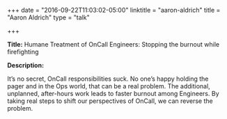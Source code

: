 +++
date = "2016-09-22T11:03:02-05:00"
linktitle = "aaron-aldrich"
title = "Aaron Aldrich"
type = "talk"

+++

<div class="span-15  ">
  <div class="span-15  last ">
  <p><strong>Title:</strong>
Humane Treatment of OnCall Engineers: Stopping the burnout while firefighting
</p>

<p><strong>Description:</strong></p>

<p>
It’s no secret, OnCall responsibilities suck. No one’s happy holding the pager and in the Ops world, that can be a real problem. The additional, unplanned, after-hours work leads to faster burnout among Engineers. By taking real steps to shift our perspectives of OnCall, we can reverse the problem.
</p>
<p>

  </div>
</div>

